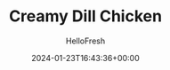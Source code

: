 ---
draft: true # Use this only for setting draft status
hidden: false # Use this to hide unwanted recipes
slug: # <post-title>
title: 'Creamy Dill Chicken'
description: "This dish features the key to a crowd-pleasing dinner: sauce! Who could turn down a drizzly herb and Dijon concoction, especially one that’s spooned across pan-seared chicken, roasted potatoes, and broccoli? No one, we say. At least not anyone we’ve met. So get ready for the creamiest, most show-stopping sauce celebration you have experienced yet."
image: https://img.hellofresh.com/f_auto,fl_lossy,q_auto,w_1200/hellofresh_s3/image/6226144d9a3de33fef4a1119-f0a221e3.jpg
date: 2024-01-23T16:43:36+00:00
author: HelloFresh

tags: ['Carb Smart', 'Calorie Smart']
categories: "main course"
cuisines: "Mediterranean"
allergens: ['Milk']

calories: 490
preptime: ['30 minutes', '5 minutes']
cooktime: # 180 = 3 Hours | In minutes
totaltime: PT30M
servings: 2

links:
  - description: "This dish features the key to a crowd-pleasing dinner: sauce! Who could turn down a drizzly herb and Dijon concoction, especially one that’s spooned across pan-seared chicken, roasted potatoes, and broccoli? No one, we say. At least not anyone we’ve met. So get ready for the creamiest, most show-stopping sauce celebration you have experienced yet."
    website: https://www.hellofresh.com/recipes/creamy-dill-chicken-6226144d9a3de33fef4a1119
    image: https://img.hellofresh.com/f_auto,fl_lossy,q_auto,w_1200/hellofresh_s3/image/6226144d9a3de33fef4a1119-f0a221e3.jpg
 
weight: # 1 | You can add weight to some posts to override the default sorting (date descending)

comments: false # Keep False

ingredients: ['¼ ounce Dill', '12 ounce Yukon Gold Potatoes', '10 ounce Chicken Cutlets', '8 ounce Broccoli Florets', '2 tablespoon Sour Cream', '1 unit Chicken Stock Concentrate', '2 teaspoon Dijon Mustard', '1 tablespoon Cooking Oil', ' Salt', ' Pepper', '1 tablespoon Butter']

instructionTitles: ['Prep', 'Roast Potatoes', 'Cook Chicken', 'Roast Broccoli', 'Make Sauce', 'Finish & Serve']
instructions: ['• Adjust racks to top and middle positions and preheat oven to 450 degrees. Wash and dry produce. • Dice potatoes into ½-inch pieces. Cut broccoli florets into bite-size pieces if necessary. Pick and finely chop fronds from dill.', '• Toss potatoes on a baking sheet with a drizzle of oil and a pinch of salt and pepper. • Roast on top rack until lightly browned and tender, 20-25 minutes.', '• Meanwhile, pat chicken* dry with paper towels and season all over with salt and pepper. • Heat a drizzle of oil in a large pan over medium-high heat. Add chicken and cook until browned and cooked through, 3-5 minutes per side. • Turn off heat; transfer chicken to a cutting board to rest.', '• While chicken cooks, toss broccoli on a second baking sheet with a drizzle of oil and a pinch of salt and pepper. • Roast on middle rack until tender, 12-15 minutes.', '• Heat pan used for chicken over medium heat. Stir in stock concentrate, 2 TBSP water (4 TBSP for 4 servings), and as much chopped dill and mustard as you like. • Remove pan from heat; stir in sour cream and 1 TBSP butter (2 TBSP for 4), scraping up any browned bits from bottom of pan. Season with salt and pepper. TIP: If sauce seems too thick, add more water 1 tsp at a time until it reaches a drizzling consistency.', '• Slice chicken crosswise. • Divide chicken, potatoes, and broccoli between plates and drizzle with sauce. Garnish with any remaining chopped dill if desired and serve.']
---
